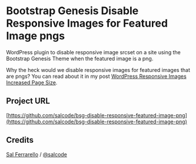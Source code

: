 # Bootstrap Genesis Disable Responsive Images for Featured Image pngs

WordPress plugin to disable responsive image srcset on a site using the Bootstrap Genesis Theme when the featured image is a png.

Why the heck would we disable responsive images for featured images that are pngs? You can read about it in my post <a href="https://salferrarello.com/wordpress-responsive-images-increased-page-size/">WordPress Responsive Images Increased Page Size</a>.

## Project URL

[https://github.com/salcode/bsg-disable-responsive-featured-image-png](https://github.com/salcode/bsg-disable-responsive-featured-image-png)

## Credits

[Sal Ferrarello](https://salferrarello.com/) / [@salcode](https://twitter.com/salcode)
